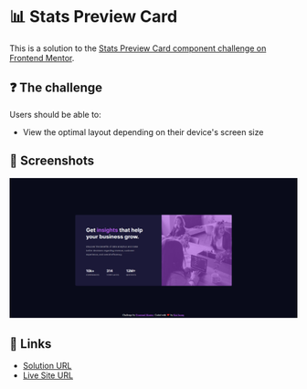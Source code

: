 # 📊 Stats Preview Card

This is a solution to the [Stats Preview Card component challenge on Frontend Mentor](https://www.frontendmentor.io/challenges/stats-preview-card-component-8JqbgoU62).

## ❓ The challenge
Users should be able to:

- View the optimal layout depending on their device's screen size

## 📸 Screenshots

![main](./images/screenshot.png)

## 🔗 Links

- [Solution URL](https://www.frontendmentor.io/solutions/responsive-stats-preview-card-using-scss-css-flexbox-r1ZEvC0rq)
- [Live Site URL](https://stats-preview-card-component-cwr.pages.dev/)

